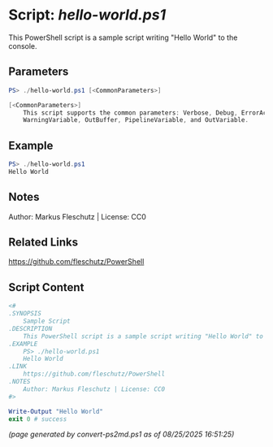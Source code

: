 Script: *hello-world.ps1*
========================

This PowerShell script is a sample script writing "Hello World" to the console.

Parameters
----------
```powershell
PS> ./hello-world.ps1 [<CommonParameters>]

[<CommonParameters>]
    This script supports the common parameters: Verbose, Debug, ErrorAction, ErrorVariable, WarningAction, 
    WarningVariable, OutBuffer, PipelineVariable, and OutVariable.
```

Example
-------
```powershell
PS> ./hello-world.ps1
Hello World

```

Notes
-----
Author: Markus Fleschutz | License: CC0

Related Links
-------------
https://github.com/fleschutz/PowerShell

Script Content
--------------
```powershell
<#
.SYNOPSIS
	Sample Script
.DESCRIPTION
	This PowerShell script is a sample script writing "Hello World" to the console.
.EXAMPLE
	PS> ./hello-world.ps1
	Hello World
.LINK
	https://github.com/fleschutz/PowerShell
.NOTES
	Author: Markus Fleschutz | License: CC0
#>

Write-Output "Hello World"
exit 0 # success
```

*(page generated by convert-ps2md.ps1 as of 08/25/2025 16:51:25)*

